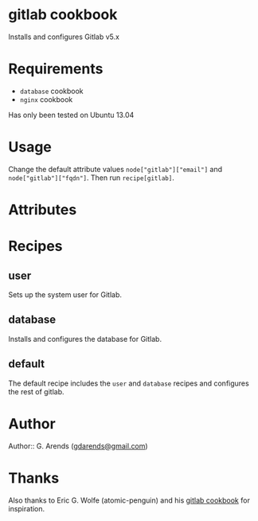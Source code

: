 # gitlab cookbook

Installs and configures Gitlab v5.x

# Requirements
 - `database` cookbook
 - `nginx` cookbook

Has only been tested on Ubuntu 13.04

# Usage

Change the default attribute values `node["gitlab"]["email"]` and `node["gitlab"]["fqdn"]`.
Then run `recipe[gitlab]`.

# Attributes

# Recipes
## user
Sets up the system user for Gitlab.

## database
Installs and configures the database for Gitlab.

## default
The default recipe includes the `user` and `database` recipes and configures the rest of gitlab.

# Author

Author:: G. Arends (<gdarends@gmail.com>)

# Thanks

Also thanks to Eric G. Wolfe (atomic-penguin) and his [gitlab cookbook](https://github.com/atomic-penguin/cookbook-gitlab) for inspiration.
